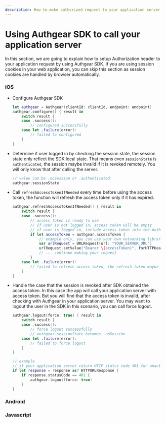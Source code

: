 ```yaml
---
description: How to make authorized request to your application server after login with Authgear
---
```


# Using Authgear SDK to call your application server

In this section, we are going to explain how to setup Authorization header to your application request by using Authgear SDK. If you are using session cookies in your web application, you can skip this section as session cookies are handled by browser automatically.

### iOS

- Configure Authgear SDK

    ```swift
    let authgear = Authgear(clientId: clientId, endpoint: endpoint)
    authgear.configure() { result in
        switch result {
        case .success():
            // configured successfully
        case let .failure(error):
            // failed to configured
        }
    }
    ```

- Determine if user logged in by checking the session state, the session state only reflect the SDK local state. That means even `sessionState` is `authenticated`, the session maybe invalid if it is revoked remotely. You will only know that after calling the server.

    ```swift
    // value can be .noSession or .authenticated
    authgear.sessionState
    ```

- Call `refreshAccessTokenIfNeeded` every time before using the access token, the function will refresh the access token only if it has expired. 

    ```swift 
    authgear.refreshAccessTokenIfNeeded() { result in
        switch result {
        case .success():
            // access token is ready to use
            // if user is not logged in, access token will be empty
            // if user is logged in, include access token into the Authorization header.
            if let accessToken = authgear.accessToken {
                // example only, you can use your own networking library
                var urlRequest = URLRequest(url: "YOUR_SERVER_URL")
                urlRequest.setValue("Bearer \(accessToken)", forHTTPHeaderField: "authorization")
                // ... continue making your request
            }
        case let .failure(error):
            // failed to refresh access token, the refresh token maybe expired or revoked
        }
    }
    ```

- Handle the case that the session is revoked after SDK obtained the access token. In this case the app will call your application server with access token. But you will find that the access token is invalid, after checking with Authgear in your application server. You may want to logout the user in the SDK in this scenario, you can call force logout.

    ```swift
    authgear.logout(force: true) { result in
        switch result {
        case .success():
            // force logout successfully
            // authgear.sessionState becomes .noSession
        case let .failure(error):
            // failed to force logout
        }
    }

    // example
    // if your application server return HTTP status code 401 for unauthorized request
    if let response = response as? HTTPURLResponse {
        if response.statusCode == 401 {
            authgear.logout(force: true)
        }
    }
    ```

### Android


### Javascript


